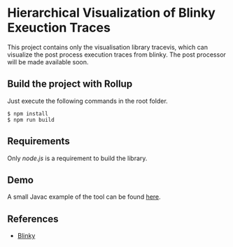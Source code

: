 # Hierarchical Visualization of Blinky Exeuction Traces

This project contains only the visualisation library tracevis, which can visualize the post process execution traces from blinky.
The post processor will be made available soon.

## Build the project with Rollup

Just execute the following commands in the root folder.

```
$ npm install
$ npm run build
```

## Requirements

Only *node.js* is a requirement to build the library.


## Demo

A small Javac example of the tool can be found [here](https://kajdreef.github.io/slides/#43).

## References

+ [Blinky](github.com/spideruci/blinky)
